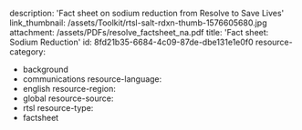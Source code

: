 description: 'Fact sheet on sodium reduction from Resolve to Save Lives'
link_thumbnail: /assets/Toolkit/rtsl-salt-rdxn-thumb-1576605680.jpg
attachment: /assets/PDFs/resolve_factsheet_na.pdf
title: 'Fact sheet: Sodium Reduction'
id: 8fd21b35-6684-4c09-87de-dbe131e1e0f0
resource-category:
  - background
  - communications
resource-language:
  - english
resource-region:
  - global
resource-source:
  - rtsl
resource-type:
  - factsheet
